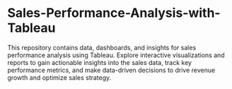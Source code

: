 # Sales-Performance-Analysis-with-Tableau
This repository contains data, dashboards, and insights for sales performance analysis using Tableau. Explore interactive visualizations and reports to gain actionable insights into the sales data, track key performance metrics, and make data-driven decisions to drive revenue growth and optimize sales strategy.
